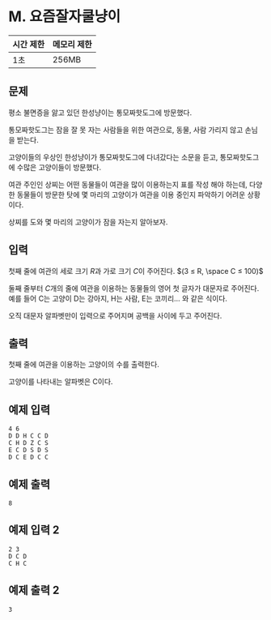 # M. 요즘잘자쿨냥이

| 시간 제한 | 메모리 제한 |
| --- | --- |
| 1초 | 256MB |

## 문제

평소 불면증을 앓고 있던 한성냥이는 통모짜핫도그에 방문했다.

통모짜핫도그는 잠을 잘 못 자는 사람들을 위한 여관으로, 동물, 사람 가리지 않고 손님을 받는다.

고양이들의 우상인 한성냥이가 통모짜핫도그에 다녀갔다는 소문을 듣고, 통모짜핫도그에 수많은 고양이들이 방문했다.

여관 주인인 상찌는 어떤 동물들이 여관을 많이 이용하는지 표를 작성 해야 하는데, 다양한 동물들이 방문한 탓에 몇 마리의 고양이가 여관을 이용 중인지 파악하기 어려운 상황이다.

상찌를 도와 몇 마리의 고양이가 잠을 자는지 알아보자.

## 입력

첫째 줄에 여관의 세로 크기 $R$과 가로 크기 $C$이 주어진다. $(3 ≤ R, \space C ≤ 100)$

둘째 줄부터 $C$개의 줄에 여관을 이용하는 동물들의 영어 첫 글자가 대문자로 주어진다. 예를 들어 C는 고양이 D는 강아지, H는 사람, E는 코끼리… 와 같은 식이다.

오직 대문자 알파벳만이 입력으로 주어지며 공백을 사이에 두고 주어진다.

## 출력

첫째 줄에 여관을 이용하는 고양이의 수를 출력한다.

고양이를 나타내는 알파벳은 C이다.

## 예제 입력

```
4 6
D D H C C D
C H D Z C S
E C D S D S
D C E D C C
```

## 예제 출력

```
8
```

## 예제 입력 2

```
2 3
D C D
C H C
```

## 예제 출력 2

```
3
```
